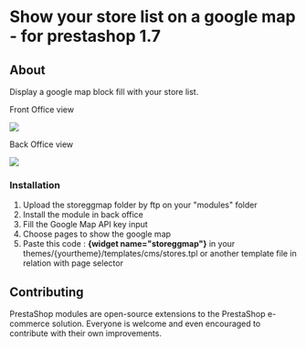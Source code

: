 <h1>Show your store list on a google map - for prestashop 1.7</h1>
<h2>About</h2>
<p>Display a google map block fill with your store list.</p>
<p>Front Office view</p>
<img src="https://www.prestashop.com/forums/uploads/monthly_11_2016/post-46954-0-29508700-1479897509.jpg"/>
<p>Back Office view</p>
<img src="https://www.prestashop.com/forums/uploads/monthly_2018_07/storeggmap_back_office.thumb.jpg.ab2d3e576b2c8089d99ad50457652cc1.jpg"/>
<h3>Installation</h3>
<ol>
<li>Upload the storeggmap folder by ftp on your "modules" folder</li>
<li>Install the module in back office</li>
<li>Fill the Google Map API key input</li>
<li>Choose pages to show the google map</li>
<li>Paste this code : <strong>{widget name="storeggmap"}</strong> in your themes/{yourtheme}/templates/cms/stores.tpl or another template file in relation with page selector</li>
</ol>

<h2>Contributing</h2>
<p>PrestaShop modules are open-source extensions to the PrestaShop e-commerce solution. Everyone is welcome and even encouraged to contribute with their own improvements.</p>
